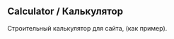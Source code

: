 <h2>Calculator / Калькулятор</h2>
<p>Строительный калькулятор для сайта, (как пример).</p>









